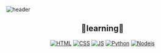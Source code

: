 <!--
**jikwan0327/jikwan0327** is a ✨ _special_ ✨ repository because its `README.md` (this file) appears on your GitHub profile.

Here are some ideas to get you started:

- 🔭 I’m currently working on ...
- 🌱 I’m currently learning ...
- 👯 I’m looking to collaborate on ...
- 🤔 I’m looking for help with ...
- 💬 Ask me about ...
- 📫 How to reach me: ...
- 😄 Pronouns: ...
- ⚡ Fun fact: ...
-->
![header](https://capsule-render.vercel.app/api?type=waving&color=gradient&height=300&section=header&text=jikwan0327🎨&fontSize=70)


<div align=center>

## 🌹learning🌹


[![HTML](https://img.shields.io/badge/HTML5-E34F26?style=flat-square&logo=HTML5&logoColor=white)](github.com/jikwan0327/todolist)
[![CSS](https://img.shields.io/badge/CSS3-1572B6?style=flat-square&logo=CSS3&logoColor=white)](github.com/jikwan0327/todolist)
[![JS](https://img.shields.io/badge/JavaScript-F7DF1E?style=flat-square&logo=JavaScript&logoColor=black)](github.com/jikwan0327/todolist)
[![Python](https://img.shields.io/badge/Python-3776AB?style=flat-square&logo=Python&logoColor=black)](github.com/jikwan0327/todolist)
[![Nodejs](https://img.shields.io/badge/Node.js-339933?style=flat-square&logo=Node.js&logoColor=white)](github.com/jikwan0327/todolist)


</div>
